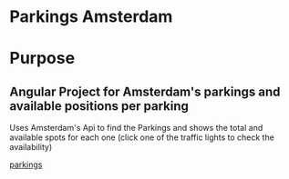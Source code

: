 # Parkings Amsterdam

# Purpose
## Angular Project for Amsterdam's parkings and available positions per parking

Uses Amsterdam's Api to find the Parkings and shows the total and available  spots for each one (click one of the traffic lights to check the availability)


[parkings](http://ksulourgeio.gr/TheoJohn/BackBaseMap/)
